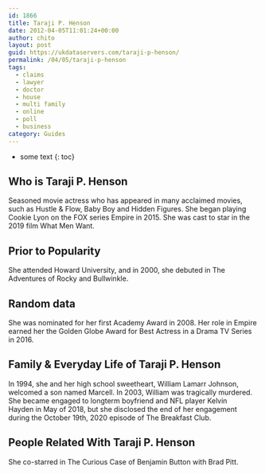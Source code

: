 ```yaml
---
id: 1866
title: Taraji P. Henson
date: 2012-04-05T11:01:24+00:00
author: chito
layout: post
guid: https://ukdataservers.com/taraji-p-henson/
permalink: /04/05/taraji-p-henson
tags:
  - claims
  - lawyer
  - doctor
  - house
  - multi family
  - online
  - poll
  - business
category: Guides
---
```


* some text
{: toc}
          
          
## Who is  Taraji P. Henson
                  
                  
                  
Seasoned movie actress who has appeared in many acclaimed movies, such as Hustle & Flow, Baby Boy and Hidden Figures. She began playing Cookie Lyon on the FOX series Empire in 2015. She was cast to star in the 2019 film What Men Want.
                  
                
                
                
## Prior to Popularity 
                  
                  
                  
She attended Howard University, and in 2000, she debuted in The Adventures of Rocky and Bullwinkle. 
                  
                
                
                
## Random data 
                  
                  
                  
She was nominated for her first Academy Award in 2008. Her role in Empire earned her the Golden Globe Award for Best Actress in a Drama TV Series in 2016.
                  
                
                
                
## Family & Everyday Life of Taraji P. Henson
                  
                  
                  
In 1994, she and her high school sweetheart, William Lamarr Johnson, welcomed a son named Marcell. In 2003, William was tragically murdered. She became engaged to longterm boyfriend and NFL player Kelvin Hayden in May of 2018, but she disclosed the end of her engagement during the October 19th, 2020 episode of The Breakfast Club.
                  
                
                
                
## People Related With  Taraji P. Henson
                  
                  
                  
She co-starred in The Curious Case of Benjamin Button with Brad Pitt. 
                  
                
              
            
          
          
          
    
    
  
